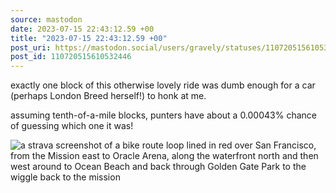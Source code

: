 ```yaml
---
source: mastodon
date: 2023-07-15 22:43:12.59 +00
title: "2023-07-15 22:43:12.59 +00"
post_uri: https://mastodon.social/users/gravely/statuses/110720515610532446
post_id: 110720515610532446
---
```

exactly one block of this otherwise lovely ride was dumb enough for a car (perhaps London Breed herself!) to honk at me.

assuming tenth-of-a-mile blocks, punters have about a 0.00043% chance of guessing which one it was!


![a strava screenshot of a bike route loop lined in red over San Francisco, from the Mission east to Oracle Arena, along the waterfront north and then west around to Ocean Beach and back through Golden Gate Park to the wiggle back to the mission](/images/110720515356524495.png)

